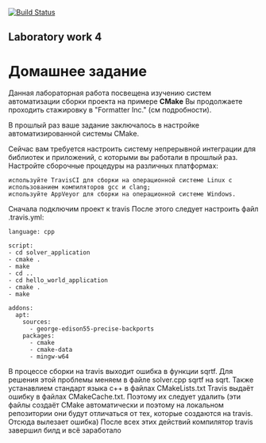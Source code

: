 [![Build Status](https://travis-ci.com/Rogopl/lab04.svg?branch=master)](https://travis-ci.com/Rogopl/lab04)
## Laboratory work 4
# Домашнее задание
Данная лабораторная работа посвещена изучению систем автоматизации сборки проекта на примере **CMake**
Вы продолжаете проходить стажировку в "Formatter Inc." (см подробности).

В прошлый раз ваше задание заключалось в настройке автоматизированной системы CMake.

Сейчас вам требуется настроить систему непрерывной интеграции для библиотек и приложений, с которыми вы работали в прошлый раз. Настройте сборочные процедуры на различных платформах:

    используйте TravisCI для сборки на операционной системе Linux с использованием компиляторов gcc и clang;
    используйте AppVeyor для сборки на операционной системе Windows.
Сначала подключим проект к travis 
После этого следует настроить файл .travis.yml:
```
language: cpp

script:
- cd solver_application
- cmake .
- make
- cd ..
- cd hello_world_application
- cmake .
- make

addons:
  apt:
    sources:
      - george-edison55-precise-backports
    packages:
      - cmake
      - cmake-data
      - mingw-w64
```
В процессе сборки на travis выходит ошибка в функции sqrtf. Для решения этой проблемы меняем в файле solver.cpp sqrtf на sqrt.
Также устанавлием стандарт языка c++ в файлах CMakeLists.txt
Travis выдаёт ошибку в файлах CMakeCache.txt. Поэтому их следует удалить (эти файлы создаёт CMake автоматически и поэтому на локальном репозитории они будут отличаться от тех, которые создаются на travis. Отсюда вылезает ошибка)
После всех этих действий компилятор travis завершил билд и всё заработало
